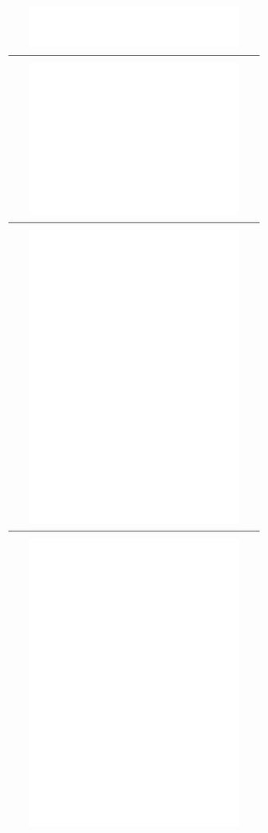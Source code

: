 <p align="center">
  <a href="https://github.com/cjw6k/">
    <img src="./images/cjw6k.svg" width="420px">
  </a>
</p>
<hr>
<p align="center">
  <a href="https://github.com/cjw6k?tab=repositories">
    <img align="top" src="./images/repositories.svg" width="420px">
  </a>
  <a href="https://github.com/search?q=author:cjw6k">
    <img align="top" src="./images/activity-community.svg" width="420px">
  </a>
</p>
<hr>
<p align="center">
  <a href="https://github.com/search?q=author:cjw6k">
    <img align="top" src="./images/calendar-languages.svg" width="420px">
  </a>
  <a href="https://github.com/search?q=author:cjw6k">
    <img align="top" src="./images/followup.svg" width="420px">
  </a>
</p>
<hr>
<p align="center">
  <a href="https://github.com/search?q=author:cjw6k">
    <img align="top" src="./images/recent.svg" width="420px">
  </a>
  <a href="https://github.com/cjw6k?tab=stars">
    <img align="top" src="./images/stars.svg" width="420px">
  </a>
  <a href="https://github.com/cjw6k?tab=followers">
    <img align="top" src="./images/followers.svg" width="420px">
  </a>
</p>
